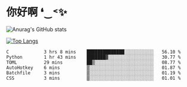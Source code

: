 # 你好啊 ❛‿˂✨

![Anurag's GitHub stats](https://github-readme-stats.vercel.app/api?username=ZombieFly&count_private=true&show_icons=true)

[![Top Langs](https://github-readme-stats.vercel.app/api/top-langs/?username=ZombieFly&layout=compact&count_private=true&hide=Ruby,makefile)](https://github.com/anuraghazra/github-readme-stats)

<!--START_SECTION:waka-->

```text
C             3 hrs 8 mins    ██████████████░░░░░░░░░░░   56.10 %
Python        1 hr 43 mins    ███████▓░░░░░░░░░░░░░░░░░   30.77 %
TOML          29 mins         ██▒░░░░░░░░░░░░░░░░░░░░░░   08.77 %
AutoHotkey    6 mins          ▒░░░░░░░░░░░░░░░░░░░░░░░░   01.87 %
Batchfile     3 mins          ▒░░░░░░░░░░░░░░░░░░░░░░░░   01.19 %
CSS           3 mins          ▒░░░░░░░░░░░░░░░░░░░░░░░░   01.01 %
```

<!--END_SECTION:waka-->
